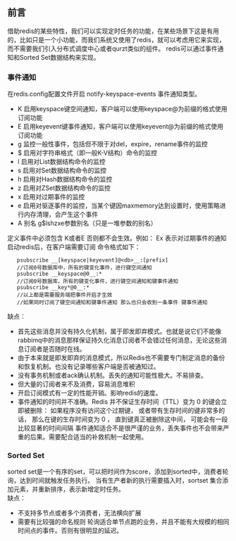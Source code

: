 ## 前言
借助redis的某些特性，我们可以实现定时任务的功能，在某些场景下这是有用的，比如只是一个小功能，而我们系统又使用了redis，就可以考虑用它来实现，而不需要我们引入分布式调度中心或者qurzt类似的组件。
redis可以通过事件通知和Sorted Set数据结构来实现。
  
 ###  事件通知
 在redis.config配置文件开启 notify-keyspace-events 事件通知类型。
-  K  启用keyspace键空间通知，客户端可以使用keyspace@为前缀的格式使用订阅功能
-  E  启用keyevent键事件通知，客户端可以使用keyevent@为前缀的格式使用订阅功能
-  g  监控一般性事件，包括但不限于对del，expire，rename事件的监控
-  $  启用对字符串格式（即一般K-V结构）命令的监控
-  l  启用对List数据结构命令的监控
-  s  启用对Set数据结构命令的监控
-  h  启用对Hash数据结构命令的监控
-  z  启用对ZSet数据结构命令的监控
-  x  启用对过期事件的监控
-  e  启用对驱逐事件的监控，当某个键因maxmemory达到设置时，使用策略进行内存清理，会产生这个事件
-  A  别名 g$lshzxe参数别名（只是一堆参数的别名）

定义事件中必须包含 K或者E 否则都不会生效。例如： Ex 表示对过期事件的通知  
启动redis后，在客户端需要订阅  命令格式如下： 
``` 
   psubscribe __[keyspace|keyevent]@<db>__:[prefix]
   //订阅0号数据库中，所有的键变化事件，进行键空间通知
   psubscribe __keyspace@0__:*  
   //订阅0号数据库，所有的键变化事件，进行键空间通知和键事件通知
   psubscribe __key*@0__:*
   //以上都是需要服务端把事件开启才生效
   //如果同时订阅了键空间通知和键事件通知 那么也只会收到一条事件 键事件通知
``` 
缺点：
- 首先这些消息并没有持久化机制，属于即发即弃模式。也就是说它们不能像rabbimq中的消息那样保证持久化消息订阅者不会错过任何消息，无论这些消息订阅者是否随时在线。
- 由于本来就是即发即弃的消息模式，所以Redis也不需要专门制定消息的备份和恢复机制。也没有记录哪些客户端是否被通知过。
- 没有事务机制或者ack确认机制。丢失的通知可能性极大。不易排查。
- 但大量的订阅者来不及消费，容易消息堆积
- 开启订阅模式有一定的性能开销。影响redis的速度。
- 事件通知的时间并不准确。Redis 并不保证生存时间（TTL）变为 0 的键会立即被删除： 如果程序没有访问这个过期键， 或者带有生存时间的键非常多的话， 那么在键的生存时间变为 0 ， 直到键真正被删除这中间， 可能会有一段比较显著的时间间隔
事件通知适合不是很严谨的业务，丢失事件也不会带来严重的后果。需要配合适当的补救机制一起使用。

### Sorted Set
sorted set是一个有序的set，可以把时间作为score，添加到sorted中，消费者轮询，达到时间就触发任务执行。
当有生产者新的执行需要插入时，sortset 集合添加元素，并重新排序，表示新增定时任务。  
缺点：
- 不支持多节点或者多个消费者，无法横向扩展
- 需要有比较强的命名规则
轮询适合单节点跑的业务，并且不能有大规模的相同时间点的事件。否则有很明显的延迟。
